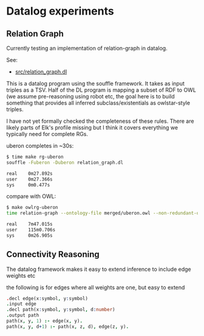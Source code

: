 # Datalog experiments

## Relation Graph

Currently testing an implementation of relation-graph in datalog.

See:

 * [src/relation_graph.dl](src/relation_graph.dl)

This is a datalog program using the souffle framework. It takes as
input triples as a TSV. Half of the DL program is mapping a subset of
RDF to OWL (we assume pre-reasoning using robot etc, the goal here is
to build something that provides all inferred subclass/existentials as
owlstar-style triples.

I have not yet formally checked the completeness of these rules. There
are likely parts of Elk's profile missing but I think it covers
everything we typically need for complete RGs.

uberon completes in ~30s:

```bash
$ time make rg-uberon
souffle -Fuberon -Duberon relation_graph.dl

real    0m27.892s
user    0m27.366s
sys     0m0.477s
```

compare with OWL:

```bash
$ make owlrg-uberon
time relation-graph --ontology-file merged/uberon.owl --non-redundant-output-file uberon/owlrg-nr.ttl --redundant-output-file uberon/owlrg-r.ttl > owlrg-uberon

real    7m47.015s
user    115m0.706s
sys     0m26.905s
```

## Connectivity Reasoning

The datalog framework makes it easy to extend inference to include edge weights etc

the following is for edges where all weights are one, but easy to extend

```prolog
.decl edge(x:symbol, y:symbol)
.input edge
.decl path(x:symbol, y:symbol, d:number)
.output path
path(x, y, 1) :- edge(x, y).
path(x, y, d+1) :- path(x, z, d), edge(z, y).
```
